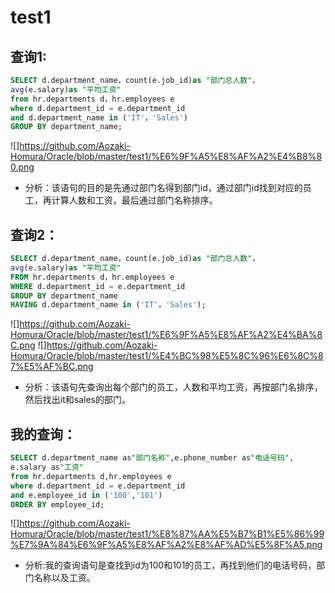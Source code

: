 # test1
## 查询1:
```SQL
SELECT d.department_name，count(e.job_id)as "部门总人数"，
avg(e.salary)as "平均工资"
from hr.departments d，hr.employees e
where d.department_id = e.department_id
and d.department_name in ('IT'，'Sales')
GROUP BY department_name;
```
![]https://github.com/Aozaki-Homura/Oracle/blob/master/test1/%E6%9F%A5%E8%AF%A2%E4%B8%80.png
- 分析：该语句的目的是先通过部门名得到部门id，通过部门id找到对应的员工，再计算人数和工资，最后通过部门名称排序。
## 查询2：
```SQL
SELECT d.department_name，count(e.job_id)as "部门总人数"，
avg(e.salary)as "平均工资"
FROM hr.departments d，hr.employees e
WHERE d.department_id = e.department_id
GROUP BY department_name
HAVING d.department_name in ('IT'，'Sales');
```
![]https://github.com/Aozaki-Homura/Oracle/blob/master/test1/%E6%9F%A5%E8%AF%A2%E4%BA%8C.png
![]https://github.com/Aozaki-Homura/Oracle/blob/master/test1/%E4%BC%98%E5%8C%96%E6%8C%87%E5%AF%BC.png
- 分析：该语句先查询出每个部门的员工，人数和平均工资，再按部门名排序，然后找出it和sales的部门。
## 我的查询：
```SQL
SELECT d.department_name as"部门名称",e.phone_number as"电话号码",
e.salary as"工资"
from hr.departments d,hr.employees e
where d.department_id = e.department_id
and e.employee_id in ('100','101')
ORDER BY employee_id;
```
![]https://github.com/Aozaki-Homura/Oracle/blob/master/test1/%E8%87%AA%E5%B7%B1%E5%86%99%E7%9A%84%E6%9F%A5%E8%AF%A2%E8%AF%AD%E5%8F%A5.png
- 分析:我的查询语句是查找到id为100和101的员工，再找到他们的电话号码，部门名称以及工资。
